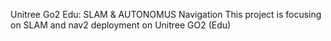 Unitree Go2 Edu: SLAM & AUTONOMUS Navigation
This project is focusing on SLAM and nav2 deployment on Unitree GO2 (Edu)

